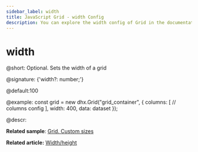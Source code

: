 ```yaml
---
sidebar_label: width
title: JavaScript Grid - width Config 
description: You can explore the width config of Grid in the documentation of the DHTMLX JavaScript UI library. Browse developer guides and API reference, try out code examples and live demos, and download a free 30-day evaluation version of DHTMLX Suite.
---
```


# width

@short: Optional. Sets the width of a grid

@signature: {'width?: number;'}

@default:100

@example:
const grid = new dhx.Grid("grid_container", {
	columns: [
		// columns config
	],
	width: 400, 
	data: dataset
});

@descr:

**Related sample**: [Grid. Custom sizes](https://snippet.dhtmlx.com/ffxj6se0)

**Related article:** [Width/height](grid/configuration.md#widthheight)
